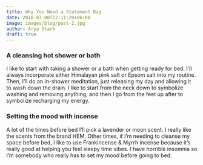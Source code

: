```yaml
---
title: Why You Need a Statement Bag
date: 2018-07-08T12:11:29+06:00
image: images/blog/post-2.jpg
author: Arya Stark
draft: true
---
```

### A cleansing hot shower or bath

I like to start with taking a shower or a bath when getting ready for bed. I’ll always incorporate either Himalayan pink salt or Epsom salt into my routine. Then, I’ll do an in-shower meditation, just releasing my day and allowing it to wash down the drain. I like to start from the neck down to symbolize washing and removing anything, and then I go from the feet up after to symbolize recharging my energy.

### Setting the mood with incense

A lot of the times before bed I’ll pick a lavender or moon scent. I really like the scents from the brand HEM. Other times, if I’m needing to cleanse my space before bed, I like to use Frankincense & Myrrh incense because it’s really good at helping you feel sleepy time vibes. I have horrible insomnia so I’m somebody who really has to set my mood before going to bed.

